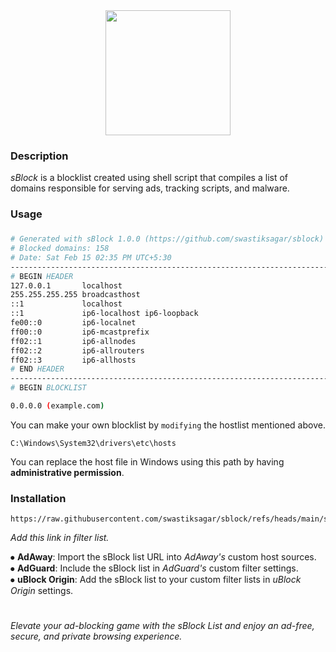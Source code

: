 <div align="middle">
<img height="200" src="https://i.postimg.cc/T180Bn0z/s-Block-3.png" />
</div>
<div align="left"> <h3>Description</h3></div>
<h><p align="left"> 

*sBlock* is a blocklist created using shell script that compiles a list of domains responsible for serving ads, tracking scripts, and malware.</p></h>
<div align="left"> <h3>Usage</h3></div>

### 
    
```bash
# Generated with sBlock 1.0.0 (https://github.com/swastiksagar/sblock)
# Blocked domains: 158
# Date: Sat Feb 15 02:35 PM UTC+5:30
-----------------------------------------------------------------------
# BEGIN HEADER
127.0.0.1       localhost 
255.255.255.255 broadcasthost
::1             localhost 
::1             ip6-localhost ip6-loopback
fe00::0         ip6-localnet
ff00::0         ip6-mcastprefix
ff02::1         ip6-allnodes
ff02::2         ip6-allrouters
ff02::3         ip6-allhosts
# END HEADER
-----------------------------------------------------------------------
# BEGIN BLOCKLIST

0.0.0.0 (example.com)
```
You can make your own blocklist by `modifying` the hostlist mentioned above.<br>

```
C:\Windows\System32\drivers\etc\hosts
```
You can replace the host file in Windows using this path by having **administrative permission**.<br>
<div align="left"> <h3>Installation</h3></div>


```
https://raw.githubusercontent.com/swastiksagar/sblock/refs/heads/main/sblock.txt 
```
*Add this link in filter list.*<br>

⦁ **AdAway**: Import the sBlock list URL into *AdAway's* custom host sources.<br>
⦁ **AdGuard**: Include the sBlock list in *AdGuard's* custom filter settings.<br>
⦁ **uBlock Origin**: Add the sBlock list to your custom filter lists in *uBlock Origin* settings.<br>
</h>
#
*Elevate your ad-blocking game with the sBlock List and enjoy an ad-free, secure, and private browsing experience.*
</div>
